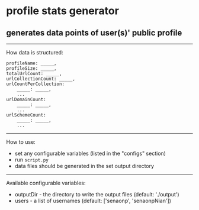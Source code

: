 # profile stats generator

## generates data points of user(s)' public profile

------------------

How data is structured:

```
profileName: _____,
profileSize: _____,
totalUrlCount: _____,
urlCollectionCount: _____,
urlCountPerCollection: 
    _____: _____,
    ...
urlDomainCount:
    _____: _____,
    ...
urlSchemeCount:
    _____: _____,
    ...
```

------------------

How to use: 
- set any configurable variables (listed in the "configs" section)
- run `script.py`
- data files should be generated in the set output directory

------------------

Available configurable variables:
- outputDir - the directory to write the output files (default: './output')
- users - a list of usernames (default: ['senaonp', 'senaonpNian'])